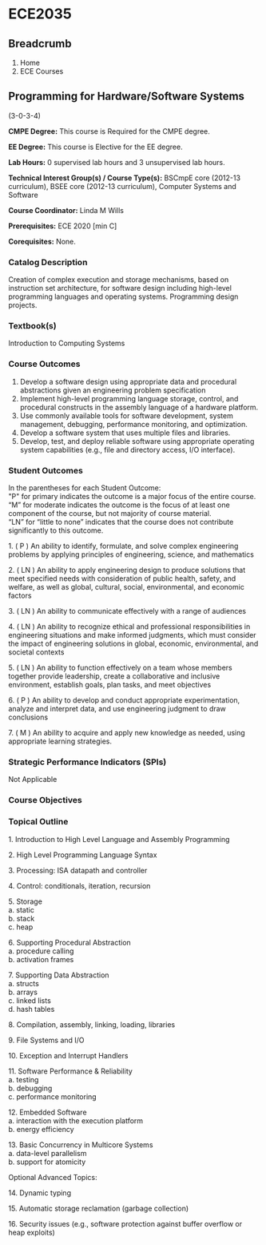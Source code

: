 #  ECE2035

## Breadcrumb

  1. Home
  2. ECE Courses

## Programming for Hardware/Software Systems

(3-0-3-4)

**CMPE Degree:** This course is Required for the CMPE degree.

**EE Degree:** This course is Elective for the EE degree.

**Lab Hours:** 0 supervised lab hours and 3 unsupervised lab hours.

**Technical Interest Group(s) / Course Type(s):** BSCmpE core (2012-13
curriculum), BSEE core (2012-13 curriculum), Computer Systems and Software

**Course Coordinator:** Linda M Wills

**Prerequisites:** ECE 2020 [min C]

**Corequisites:** None.

### Catalog Description

Creation of complex execution and storage mechanisms, based on instruction set
architecture, for software design including high-level programming languages
and operating systems. Programming design projects.

### Textbook(s)

Introduction to Computing Systems

### Course Outcomes

  1. Develop a software design using appropriate data and procedural abstractions given an engineering problem specification
  2. Implement high-level programming language storage, control, and procedural constructs in the assembly language of a hardware platform.
  3. Use commonly available tools for software development, system management, debugging, performance monitoring, and optimization.
  4. Develop a software system that uses multiple files and libraries.
  5. Develop, test, and deploy reliable software using appropriate operating system capabilities (e.g., file and directory access, I/O interface).

### Student Outcomes

In the parentheses for each Student Outcome:  
"P" for primary indicates the outcome is a major focus of the entire course.  
“M” for moderate indicates the outcome is the focus of at least one component
of the course, but not majority of course material.  
“LN” for “little to none” indicates that the course does not contribute
significantly to this outcome.

1\. ( P ) An ability to identify, formulate, and solve complex engineering
problems by applying principles of engineering, science, and mathematics

2\. ( LN ) An ability to apply engineering design to produce solutions that
meet specified needs with consideration of public health, safety, and welfare,
as well as global, cultural, social, environmental, and economic factors

3\. ( LN ) An ability to communicate effectively with a range of audiences

4\. ( LN ) An ability to recognize ethical and professional responsibilities
in engineering situations and make informed judgments, which must consider the
impact of engineering solutions in global, economic, environmental, and
societal contexts

5\. ( LN ) An ability to function effectively on a team whose members together
provide leadership, create a collaborative and inclusive environment,
establish goals, plan tasks, and meet objectives

6\. ( P ) An ability to develop and conduct appropriate experimentation,
analyze and interpret data, and use engineering judgment to draw conclusions

7\. ( M ) An ability to acquire and apply new knowledge as needed, using
appropriate learning strategies.

### Strategic Performance Indicators (SPIs)

Not Applicable

### Course Objectives

### Topical Outline

1\. Introduction to High Level Language and Assembly Programming

2\. High Level Programming Language Syntax

3\. Processing: ISA datapath and controller

4\. Control: conditionals, iteration, recursion

5\. Storage  
a. static  
b. stack  
c. heap

6\. Supporting Procedural Abstraction  
a. procedure calling  
b. activation frames

7\. Supporting Data Abstraction  
a. structs  
b. arrays  
c. linked lists  
d. hash tables

8\. Compilation, assembly, linking, loading, libraries

9\. File Systems and I/O

10\. Exception and Interrupt Handlers

11\. Software Performance & Reliability  
a. testing  
b. debugging  
c. performance monitoring

12\. Embedded Software  
a. interaction with the execution platform  
b. energy efficiency

13\. Basic Concurrency in Multicore Systems  
a. data-level parallelism  
b. support for atomicity

Optional Advanced Topics:

14\. Dynamic typing

15\. Automatic storage reclamation (garbage collection)

16\. Security issues (e.g., software protection against buffer overflow or
heap exploits)

